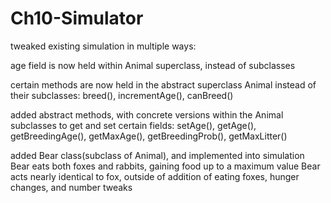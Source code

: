 # Ch10-Simulator
tweaked existing simulation in multiple ways:

 age field is now held within Animal superclass, instead of subclasses
 
 certain methods are now held in the abstract superclass Animal instead of their subclasses:
     breed(), incrementAge(), canBreed()
     
 added abstract methods, with concrete versions within the Animal subclasses to get and set certain fields: 
     setAge(), getAge(), getBreedingAge(), getMaxAge(), getBreedingProb(), getMaxLitter()
     
 added Bear class(subclass of Animal), and implemented into simulation
     Bear eats both foxes and rabbits, gaining food up to a maximum value
     Bear acts nearly identical to fox, outside of addition of eating foxes, hunger changes, and number tweaks
     
 

 

